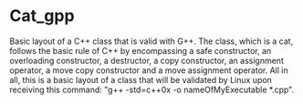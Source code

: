 # Cat_gpp
Basic layout of a C++ class that is valid with G++. The class, which is a cat, follows the basic rule of C++ by encompassing
a safe constructor, an overloading constructor, a destructor, a copy constructor, an assignment operator, a move copy constructor
and a move assignment operator. All in all, this is a basic layout of a class that will be validated by Linux upon
receiving this command: "g++ -std=c++0x -o nameOfMyExecutable *.cpp".

